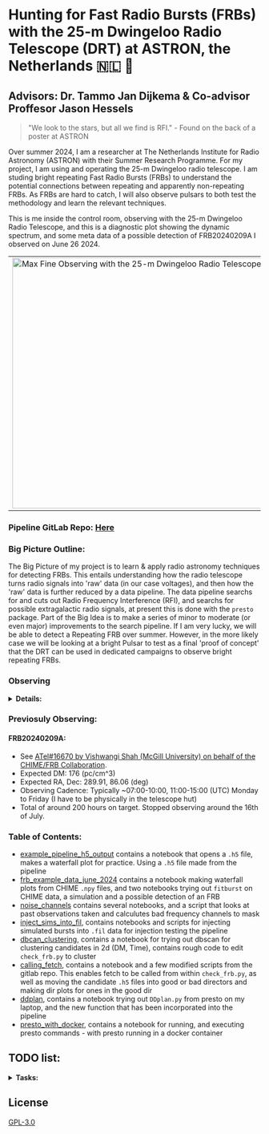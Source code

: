 # Hunting for Fast Radio Bursts (FRBs) with the 25-m Dwingeloo Radio Telescope (DRT) at ASTRON, the Netherlands 🇳🇱 📡
## Advisors: Dr. Tammo Jan Dijkema & Co-advisor Proffesor Jason Hessels

> "We look to the stars, but all we find is RFI." - Found on the back of a poster at ASTRON

Over summer 2024, I am a researcher at The Netherlands Institute for Radio Astronomy (ASTRON) with their Summer Research Programme. For my project, I am using and operating the 25-m Dwingeloo radio telescope. I am studing bright repeating Fast Radio Bursts (FRBs) to understand the potential connections between repeating and apparently non-repeating FRBs. As FRBs are hard to catch, I will also observe pulsars to both test the methodology and learn the relevant techniques.

This is me inside the control room, observing with the 25-m Dwingeloo Radio Telescope, and this is a diagnostic plot showing the dynamic spectrum, and some meta data of a possible detection of FRB20240209A I observed on June 26 2024.
<table>
  <tr>
    <td style="text-align: center;">
      <img src="https://afinemax.github.io/afinemax1/images/max_25m_1.jpg" alt="Max Fine Observing with the 25-m Dwingeloo Radio Telescope" width="500">
    </td>
    <td style="text-align: center;">
      <img src="https://afinemax.github.io/afinemax1/images/FRB20240209A_L1_Band_2024_06_26_10_33_18_tcand_297.8789500_dm_183.0_snr_6.1bandpass_corr.png" alt="Diagnostic Plot of a possible detection of FRB20240209A Observed on June 26 2024 by Max Fine" width="500">
    </td>
  </tr>
</table>

### Pipeline GitLab Repo: [Here](https://gitlab.camras.nl/dijkema/frbscripts)

### Big Picture Outline:

The Big Picture of my project is to learn & apply radio astronomy techniques for detecting FRBs. This entails understanding how the radio telescope turns radio signals into 'raw' data (in our case voltages), and then how the 'raw' data is further reduced by a data pipeline. The data pipeline searchs for and cuts out Radio Frequency Interference (RFI), and searchs for possible extragalactic radio signals, at present this is done with the `presto` package.  Part of the Big Idea is to make a series of minor to moderate (or even major) improvements to the search pipeline. If I am very lucky, we will be able to detect a Repeating FRB over summer. However, in the more likely case we will be looking at a bright Pulsar to test as a final 'proof of concept' that the DRT can be used in dedicated campaigns to observe bright repeating FRBs.     


### Observing
<details>
  <summary><strong>Details:</strong></summary>


#### Currently Observing:

####  FRB20240619D:
- See [ATel #16690, detected by MeerKat](https://www.astronomerstelegram.org/?read=16690) and [ATel #16732, detected by Westerbork](https://www.astronomerstelegram.org/?read=16732)
- Expected DM: 465 (pc/cm^3)
- Expected Ra, Dec: 297.37, -25.21 (deg)
- We have limited observation time, typically its up ~23:00 - 04:00, I have to be physically in the telescope to take data...
- I have done a few nights, but no luck yet :((

### Previosuly Observing:

#### FRB20240209A:

- See [ATel#16670 by Vishwangi Shah (McGill University) on behalf of the CHIME/FRB Collaboration](https://www.astronom>
- Expected DM: 176 (pc/cm^3)
- Expected RA, Dec: 289.91, 86.06 (deg)
- Observing Cadence: Typically ~07:00-10:00, 11:00-15:00 (UTC) Monday to Friday (I have to be physically in the telesc>
- Total of around 200 hours on target. Stopped observing around the 16th of July.



</details>

### Previosuly Observing:

#### FRB20240209A:

- See [ATel#16670 by Vishwangi Shah (McGill University) on behalf of the CHIME/FRB Collaboration](https://www.astronomerstelegram.org/?read=16670).
- Expected DM: 176 (pc/cm^3)
- Expected RA, Dec: 289.91, 86.06 (deg)
- Observing Cadence: Typically ~07:00-10:00, 11:00-15:00 (UTC) Monday to Friday (I have to be physically in the telescope hut) 
- Total of around 200 hours on target. Stopped observing around the 16th of July. 
  

### Table of Contents:
* [example_pipeline_h5_output](https://github.com/afinemax/Astron_2024/tree/main/example_pipeline__h5_output) contains a notebook that opens a `.h5` file, makes a waterfall plot for practice. Using a `.h5` file made from the pipeline
* [frb_example_data_june_2024](https://github.com/afinemax/Astron_2024/tree/main/frb_example_data_june_2024) contains a notebook making waterfall plots from CHIME `.npy` files, and two notebooks trying out `fitburst` on CHIME data, a simulation and a possible detection of an FRB
* [noise_channels](https://github.com/afinemax/Astron_2024/tree/main/noise_channels) contains several notebooks, and a script that looks at past observations taken and calculutes bad frequency channels to mask
* [inject_sims_into_fil](https://github.com/afinemax/Astron_2024/tree/main/inject_sims_into_fil), contains notebooks and scripts for injecting simulated bursts into `.fil` data for injection testing the pipeline
* [dbcan_clustering](https://github.com/afinemax/Astron_2024/tree/main/dbscan_clustering), contains a notebook for trying out dbscan for clustering candidates in 2d (DM, Time), contains rough code to edit `check_frb.py` to cluster
* [calling_fetch](https://github.com/afinemax/Astron_2024/tree/main/calling_fetch), contains a notebook and a few modified scripts from the gitlab repo. This enables fetch to be called from within `check_frb.py`, as well as moving the candidate `.h5` files into good or bad directors and making dir plots for ones in the good dir
* [ddplan](https://github.com/afinemax/Astron_2024/tree/main/ddplan), contains a notebook trying out `DDplan.py` from presto on my laptop, and the new function that has been incorporated into the pipeline 
* [presto_with_docker](https://github.com/afinemax/Astron_2024/tree/main/running_presto_with_docker), contains a notebook for running, and executing presto commands - with presto running in a docker container 
## TODO list:

<details>
  <summary><strong>Tasks:</strong></summary>

  ### Completed:
  - [x] Understand how FRB signals from space turn into dynamic spectra. See [flowchart](https://github.com/afinemax/Astron_2024/blob/main/flow_charts/frb_to_dynamic_spectra.pdf).
  - [x] Learn how to operate the 25-m Dwingeloo Radio Telescope.
  - [x] Learn how to use [Presto](https://github.com/scottransom/presto) for single pulse searches and RFI removal.
  - [x] Learn how the current pipeline works (`check_frb.py`). See [flowchart](https://github.com/afinemax/Astron_2024/blob/main/flow_charts/fil_to_dynamic_spectra.pdf).
    - Pipeline GitLab repo: [here](https://gitlab.camras.nl/dijkema/frbscripts)
    - My version of the pipeline: [here](https://github.com/afinemax/frbscripts)
    - [x] Create a file of known bad frequency channels to mask.
    - [x] Modify `start_frb.sh` & `check_frb.py` scripts to load from a catalog file instead of hardcoded sources.
  - [x] Learn how [Fetch](https://github.com/devanshkv/fetch) works and implement it into the pipeline.
    - Fetch is installed and working on Uranus!
  - [x] Learn how [TransientX](https://github.com/ypmen/TransientX) works.
  - [x] Understand what Burst Parameters can be observed & measured directly, and which ones can be inferred.
	- List out model components from FITBURST, polarization, fluence, etc.
  - [x] Understand how to use [fitburst](https://github.com/CHIMEFRB/fitburst).
  - [x] Compare pipeline outputs when using the `--ignorechan` flag in  `check_frb.py`
  - [x] Try using `fitburst` on the CHIME data I have, simulated data, and my possible detection of FRB20240209A.
  - [x] Try a clustering algorithm for reducing the total number of candidates (e.g. DBSCAN).
  - [x] Implement dbscan clustering into `check_frb.py`
	- Reduces number of candidates by ~ the number of DM trials
  - [x] Modify the scrits to record observations on Uranus (instead of Mercurius)
	- Paul, and Tammo did this, plugging in some cabels and running a data stream from mercurius to uranus
	- can record L and P bands directly onto Uranus
  - [x] Modify `check_frb.py` to run `fetch`, and move the files into the good and bad dirs, make diagnostic `.png`s
  - [x] Add back log file for candidates
	- Added a `#header`
  - [x] Added a log file for pipeline crashes
  - [x] Added observing time, and number of good candidates to `frb_dashboard.py`


  ### In Progress:
  - [ ] Implement [TransientX](https://github.com/ypmen/TransientX) into the pipeline.
	- Waiting for it to be installed on Uranus.
  - [ ] Double Check `if` statments for `--ignorechan` option in `check_frb.py` 
  - [x] Look into making simulated, injecting simulations into `.fil` files for testing.
	- `fitburst` has a cool `simulate_burst.py` script that can simulate dedispersed or dispersed dynamic spectrums
	- [will](https://github.com/josephwkania/will/tree/master) is a simulator that can be used to inject (and extract!) simulated pulses into `.fil` files!
        - [ ] Struggling on controlling the amplitude (SNR) of the injected signal, talked to Dirk who offered advice but haven't worked on this in a while  
 - [x] Work on making the pipeline run in real time
	- [x] Modify storage location of `.fil` files from `/date` to `/date/>bandname<` for runnning the pipeline in real time
		- [x] Modify `frb_dashboard.py` for the new file organization
        - [x] Make a `good` dir to hold all the good `.h5` and `.png` files located at `/date/good`
	- [ ] Figure out what causes the pipeline to crash, and adjust the number of CPU cores as needed 
- [x] record raw voltages
	- [x] Understand how to record raw voltages aka baseband data
	- [x] wrote function to slice a small chunk of data into a new file for a candidate 
	- [ ] write a function to convert arrival times for different frequency bands based on the DM
	- [ ] write function to loop through candidates, and then delete the big baseband files	
 
  ### To Do: 
  - [ ] Write documenation for pipelines, new flowcharts
  - [ ] Understand what Paul and Tammo did to have the data record on Uranus
  - [ ] write an introduction section on `FRBS`, the DRT, and our observational parameters (bandwidth, devices, data points per second etc)
  - [ ] Fill in black boxes in the flowcharts.
	- Look into how `presto` actually removes RFI and finds pulses.
        - Look into how candidates are extracted from the `.fil` file.
  - [ ] Make a 'hip' mastodon bot to display the pngs from the good candidates
	- [ ] maybe make the pngs nan out detected RFI  
  - [ ] Make a script to make `.h5` files with full resolution for a good fetch candidate.
  - [ ] Injection testing the pipeline.
  - [ ] Make a script that can looks for detection parameters of other radio telescopes over the same time we were observing 
  - [ ] Test the pipeline on Crab or Pulsar and compare the number of recovered vs. missed bursts.
  	- This would be a good test for our clustering methodology as well. 
  - [ ] Combine data with other telescopes to measure fringes/localization.
  - [ ] Maybe make a docker container version of the pipeline.
  - [ ] Read more FRB papers.
  - [ ] Read how the `single_pulse_search` works in `presto`, and how it determines the SNR
  - [ ] Make nicely formatted documentation for the pipeline. 
  - [ ] Understand what happens when intra-channel Dispersion is dominate. 
  - [ ] Understand how our FRB search and CHIME's differ.
  - [ ] Make 'hip' popular science videos on reserach.
  - [ ] Understand Red vs White Noise.
</details>


## License

[GPL-3.0](https://github.com/afinemax/Astron_2024/blob/main/LICENSE)
